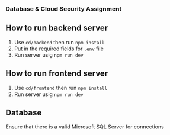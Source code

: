### Database & Cloud Security Assignment

## How to run backend server
1. Use `cd/backend` then run `npm install`
2. Put in the required fields for `.env` file
3. Run server usig `npm run dev`

## How to run frontend server
1. Use `cd/frontend` then run `npm install`
2. Run server usig `npm run dev`

## Database
Ensure that there is a valid Microsoft SQL Server for connections 
